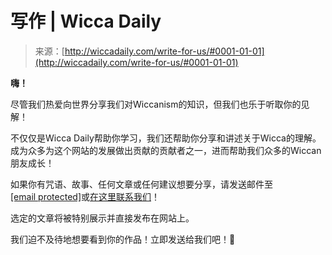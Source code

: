 <!--yml

category: 未分类

date: 2024-06-12 18:24:28

-->

# 写作 | Wicca Daily

> 来源：[http://wiccadaily.com/write-for-us/#0001-01-01](http://wiccadaily.com/write-for-us/#0001-01-01)

**嗨！**

尽管我们热爱向世界分享我们对Wiccanism的知识，但我们也乐于听取你的见解！

不仅仅是Wicca Daily帮助你学习，我们还帮助你分享和讲述关于Wicca的理解。成为众多为这个网站的发展做出贡献的贡献者之一，进而帮助我们众多的Wiccan朋友成长！

如果你有咒语、故事、任何文章或任何建议想要分享，请发送邮件至[[email protected]](/cdn-cgi/l/email-protection#fd94939b92bd8995989092929391949a95898e95928dd39e9290)或[在这里联系我们](http://wiccadaily.com/contact-us/)！

选定的文章将被特别展示并直接发布在网站上。

我们迫不及待地想要看到你的作品！立即发送给我们吧！🙂
